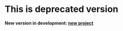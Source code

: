 # **This is deprecated version**

**New version in development: [new project](https://github.com/viknsagit/ChainTracker)**

